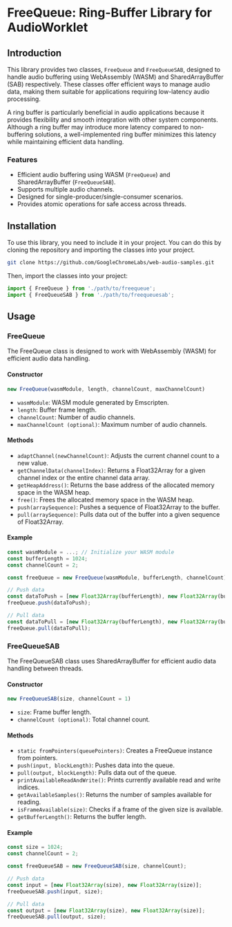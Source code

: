 # FreeQueue: Ring-Buffer Library for AudioWorklet

## Introduction

This library provides two classes, `FreeQueue` and `FreeQueueSAB`, designed to handle audio buffering using WebAssembly (WASM) and SharedArrayBuffer (SAB) respectively. These classes offer efficient ways to manage audio data, making them suitable for applications requiring low-latency audio processing.

A ring buffer is particularly beneficial in audio applications because it provides flexibility and smooth integration with other system components. Although a ring buffer may introduce more latency compared to non-buffering solutions, a well-implemented ring buffer minimizes this latency while maintaining efficient data handling.

### Features

- Efficient audio buffering using WASM (`FreeQueue`) and SharedArrayBuffer (`FreeQueueSAB`).
- Supports multiple audio channels.
- Designed for single-producer/single-consumer scenarios.
- Provides atomic operations for safe access across threads.

## Installation

To use this library, you need to include it in your project. You can do this by cloning the repository and importing the classes into your project.

```bash
git clone https://github.com/GoogleChromeLabs/web-audio-samples.git
```

Then, import the classes into your project:

````js
import { FreeQueue } from './path/to/freequeue';
import { FreeQueueSAB } from './path/to/freequeuesab';
````

## Usage

### FreeQueue

The FreeQueue class is designed to work with WebAssembly (WASM) for efficient audio data handling.

#### Constructor

```js 
new FreeQueue(wasmModule, length, channelCount, maxChannelCount)
```

- `wasmModule`: WASM module generated by Emscripten.
- `length`: Buffer frame length.
- `channelCount`: Number of audio channels.
- `maxChannelCount (optional)`: Maximum number of audio channels.

#### Methods

- `adaptChannel(newChannelCount)`: Adjusts the current channel count to a new value.
- `getChannelData(channelIndex)`: Returns a Float32Array for a given channel index or the entire channel data array.
- `getHeapAddress()`: Returns the base address of the allocated memory space in the WASM heap.
- `free()`: Frees the allocated memory space in the WASM heap.
- `push(arraySequence)`: Pushes a sequence of Float32Array to the buffer.
- `pull(arraySequence)`: Pulls data out of the buffer into a given sequence of Float32Array.

#### Example 

```js 
const wasmModule = ...; // Initialize your WASM module
const bufferLength = 1024;
const channelCount = 2;

const freeQueue = new FreeQueue(wasmModule, bufferLength, channelCount);

// Push data
const dataToPush = [new Float32Array(bufferLength), new Float32Array(bufferLength)];
freeQueue.push(dataToPush);

// Pull data
const dataToPull = [new Float32Array(bufferLength), new Float32Array(bufferLength)];
freeQueue.pull(dataToPull);
```

### FreeQueueSAB

The FreeQueueSAB class uses SharedArrayBuffer for efficient audio data handling between threads.

#### Constructor

```js 
new FreeQueueSAB(size, channelCount = 1)
```

- `size`: Frame buffer length.
- `channelCount (optional)`: Total channel count.


#### Methods

- `static fromPointers(queuePointers)`: Creates a FreeQueue instance from pointers.
- `push(input, blockLength)`: Pushes data into the queue.
- `pull(output, blockLength)`: Pulls data out of the queue.
- `printAvailableReadAndWrite()`: Prints currently available read and write indices.
- `getAvailableSamples()`: Returns the number of samples available for reading.
- `isFrameAvailable(size)`: Checks if a frame of the given size is available.
- `getBufferLength()`: Returns the buffer length.

#### Example

```js 
const size = 1024;
const channelCount = 2;

const freeQueueSAB = new FreeQueueSAB(size, channelCount);

// Push data
const input = [new Float32Array(size), new Float32Array(size)];
freeQueueSAB.push(input, size);

// Pull data
const output = [new Float32Array(size), new Float32Array(size)];
freeQueueSAB.pull(output, size);
```